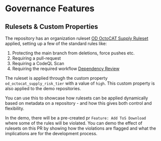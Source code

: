 # Governance Features

## Rulesets & Custom Properties

The repository has an organization ruleset [OD OctoCAT Supply Ruleset]() applied, setting up a few of the standard rules like:

1. Protecting the main branch from deletions, force pushes etc.
2. Requiring a pull-request
3. Requiring a CodeQL Scan
4. Requiring the required workflow [Dependency Review]()

The ruleset is applied through the custom property `od_octocat_supply_risk_tier` with a value of `high`. This custom property is also applied to the demo repositories.

You can use this to showcase how rulesets can be applied dynamically based on metadata on a repository - and how this gives both control and flexibility.

In the demo, there will be a pre-created pr `Feature: Add ToS Download` where some of the rules will be violated. You can demo the effect of rulesets on this PR by showing how the violations are flagged and what the implications are for the development process.
